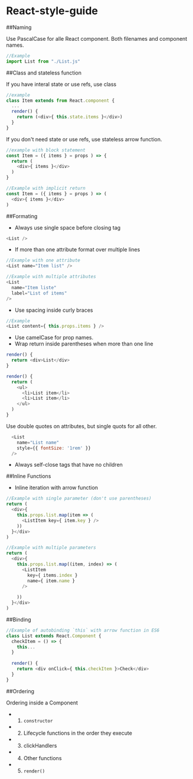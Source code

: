 # React-style-guide

##Naming

Use PascalCase for alle React component. Both filenames and component names.
```javascript
//Example
import List from "./List.js"
```
##Class and stateless function

If you have interal state or use refs, use class

```javascript
//example
class Item extends from React.component {
  ...
  render() {
    return (<div>{ this.state.items }</div>)
  }
}
```

If you don't need state or use refs, use stateless arrow function.

```javascript
//example with block statement
const Item = ({ items } = props ) => {
  return (
    <div>{ items }</div>
  )
}

//Example with implicit return
const Item = ({ items } = props ) => (
  <div>{ items }</div>
)
```

##Formating

- Always use single space before closing tag
```javascript
<List />
```

- If more than one attribute format over multiple lines
```javascript
//Example with one attribute
<List name="Item list" />

//Example with multiple attributes
<List 
  name="Item liste"
  label="List of items"
/>
```

- Use spacing inside curly braces
```javascript
//Example
<List content={ this.props.items } />
```
- Use camelCase for prop names.
- Wrap return inside parentheses when more than one line
```javascript
render() {
  return <div>List</div>
}

render() {
  return (
    <ul>
      <li>List item</li>
      <li>List item</li>
    </ul>
  )
}
```

Use double quotes on attributes, but single quots for all other.
```javascript
  <List 
    name="List name" 
    style={{ fontSize: '1rem' }} 
  />
```

- Always self-close tags that have no children

##Inline Functions
- Inline iteration with arrow function

```javascript
//Example with single parameter (don't use parentheses)
return (
  <div>{ 
    this.props.list.map(item => (
      <ListItem key={ item.key } />
    ))
  }</div>
)

//Example with multiple parameters
return (
  <div>{ 
    this.props.list.map((item, index) => (
      <ListItem 
        key={ items.index }
        name={ item.name }
      />
        
    ))
  }</div>
)
```
##Binding

```javascript
//Example of autobinding `this` with arrow function in ES6
class List extends React.Component {
  checkItem = () => {
    this...
  }
  
  render() {
    return <div onClick={ this.checkItem }>Check</div>
  }
}
````
##Ordering

Ordering inside a Component
- 1. `constructor`
- 2. Lifecycle functions in the order they execute
- 3. clickHandlers
- 4. Other functions
- 5. `render()`
